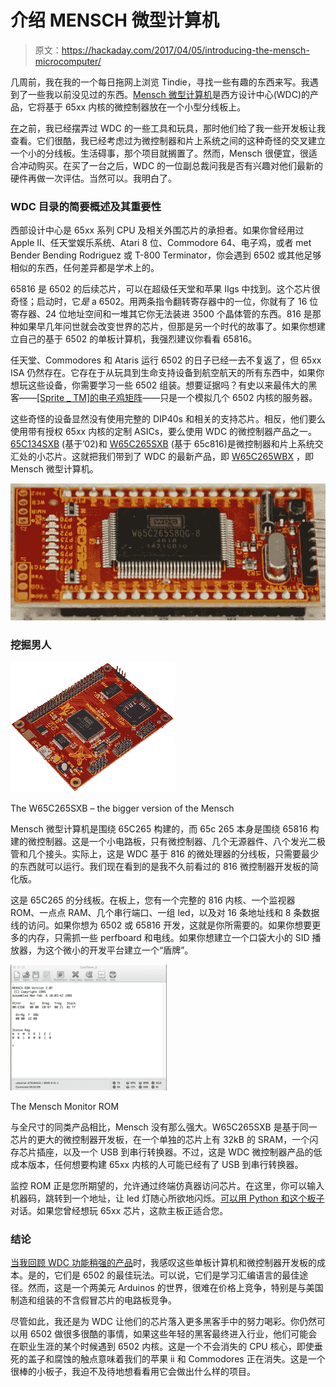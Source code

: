 # 介绍 MENSCH 微型计算机

> 原文：<https://hackaday.com/2017/04/05/introducing-the-mensch-microcomputer/>

几周前，我在我的一个每日拖网上浏览 Tindie，寻找一些有趣的东西来写。我遇到了一些我以前没见过的东西。[Mensch 微型计算机](https://www.tindie.com/products/dcwdc/mensch-microcomputer/)是西方设计中心(WDC)的产品，它将基于 65xx 内核的微控制器放在一个小型分线板上。

[在](http://hackaday.com/2015/07/29/review-single-board-65c02-and-65c816-computers/)之前，我已经摆弄过 WDC 的一些工具和玩具，那时他们给了我一些开发板让我查看。它们很酷，我已经考虑过为微控制器和片上系统之间的这种奇怪的交叉建立一个小的分线板。生活碍事，那个项目就搁置了。然而，Mensch 很便宜，很适合冲动购买。在买了一台之后，WDC 的一位副总裁问我是否有兴趣对他们最新的硬件再做一次评估。当然可以。我明白了。

### WDC 目录的简要概述及其重要性

西部设计中心是 65xx 系列 CPU 及相关外围芯片的承担者。如果你曾经用过 Apple II、任天堂娱乐系统、Atari 8 位、Commodore 64、电子鸡，或者 met Bender Bending Rodriguez 或 T-800 Terminator，你会遇到 6502 或其他足够相似的东西，任何差异都是学术上的。

65816 是 6502 的后续芯片，可以在超级任天堂和苹果 IIgs 中找到。这个芯片很奇怪；启动时，它*是* a 6502。用两条指令翻转寄存器中的一位，你就有了 16 位寄存器、24 位地址空间和一堆其它你无法装进 3500 个晶体管的东西。816 是那种如果早几年问世就会改变世界的芯片，但那是另一个时代的故事了。如果你想建立自己的基于 6502 的单板计算机，我强烈建议你看看 65816。

任天堂、Commodores 和 Ataris 运行 6502 的日子已经一去不复返了，但 65xx ISA 仍然存在。它存在于从玩具到生命支持设备到航空航天的所有东西中，如果你想玩这些设备，你需要学习一些 6502 组装。想要证据吗？有史以来最伟大的黑客——[[Sprite _ TM]的电子鸡矩阵](http://hackaday.com/2015/11/24/building-the-infinite-matrix-of-tamagotchis/)——只是一个模拟几个 6502 内核的服务器。

这些奇怪的设备显然没有使用完整的 DIP40s 和相关的支持芯片。相反，他们要么使用带有授权 65xx 内核的定制 ASICs，要么使用 WDC 的微控制器产品之一。 [65C134SXB](http://wdc65xx.com/boards/w65c134sxb-engineering-development-system/) (基于’02)和 [W65C265SXB](http://wdc65xx.com/65xx-store/sxb-boards/w65c265sxb-engineering-development-system/) (基于 65c816)是微控制器和片上系统交汇处的小芯片。这就把我们带到了 WDC 的最新产品，即 [W65C265WBX](http://wdc65xx.com/w65c265qbx-mensch-microcomputer-educational-sbc/) ，即 Mensch 微型计算机。

[![](img/7f89ecc5bf0dcce5715c0b1010ba9e59.png)](https://hackaday.com/wp-content/uploads/2017/03/menschbreak.jpg)

### 挖掘男人

[![](img/aa7730ecf9f381fddb106d8ceedb7c38.png)](https://hackaday.com/wp-content/uploads/2017/03/2651.png)

The W65C265SXB – the bigger version of the Mensch

Mensch 微型计算机是围绕 65C265 构建的，而 65c 265 本身是围绕 65816 构建的微控制器。这是一个小电路板，只有微控制器、几个无源器件、八个发光二极管和几个接头。实际上，这是 WDC 基于 816 的微处理器的分线板，只需要最少的东西就可以运行。我们现在看到的是我不久前看过的 816 微控制器开发板的简化版。

这是 65C265 的分线板。在板上，您有一个完整的 816 内核、一个监视器 ROM、一点点 RAM、几个串行端口、一组 led，以及对 16 条地址线和 8 条数据线的访问。如果你想为 6502 或 65816 开发，这就是你所需要的。如果你想要更多的内存，只需抓一些 perfboard 和电线。如果你想建立一个口袋大小的 SID 播放器，为这个微小的开发平台建立一个“盾牌”。

[![](img/3fb3fae59c8cda2cd438e34ca8afad51.png)](https://hackaday.com/wp-content/uploads/2017/03/coolterm.png)

The Mensch Monitor ROM

与全尺寸的同类产品相比，Mensch 没有那么强大。W65C265SXB 是基于同一芯片的更大的微控制器开发板，在一个单独的芯片上有 32kB 的 SRAM，一个闪存芯片插座，以及一个 USB 到串行转换器。不过，这是 WDC 微控制器产品的低成本版本，任何想要构建 65xx 内核的人可能已经有了 USB 到串行转换器。

监控 ROM 正是您所期望的，允许通过终端仿真器访问芯片。在这里，你可以输入机器码，跳转到一个地址，让 led 灯随心所欲地闪烁。[可以用 Python 和这个板子](https://github.com/WesternDesignCenter/TerminalPython)对话。如果您曾经想玩 65xx 芯片，这款主板正适合您。

### 结论

[当我回顾 WDC 功能稍强的产品](http://hackaday.com/2015/07/29/review-single-board-65c02-and-65c816-computers/)时，我感叹这些单板计算机和微控制器开发板的成本。是的，它们是 6502 的最佳玩法。可以说，它们是学习汇编语言的最佳途径。然而，这是一个两美元 Arduinos 的世界，很难在价格上竞争，特别是与美国制造和组装的不含假冒芯片的电路板竞争。

尽管如此，我还是为 WDC 让他们的芯片落入更多黑客手中的努力喝彩。你仍然可以用 6502 做很多很酷的事情，如果这些年轻的黑客最终进入行业，他们可能会在职业生涯的某个时候遇到 6502 内核。这是一个不会消失的 CPU 核心，即使垂死的盖子和腐蚀的触点意味着我们的苹果 ii 和 Commodores 正在消失。这是一个很棒的小板子，我迫不及待地想看看用它会做出什么样的项目。